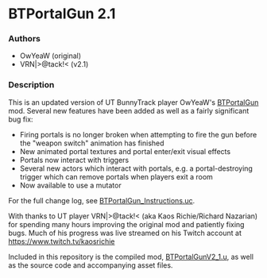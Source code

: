 # BTPortalGun 2.1

### Authors

* OwYeaW (original)
* VRN|>@tack!< (v2.1)

### Description

This is an updated version of UT BunnyTrack player OwYeaW's [BTPortalGun](https://github.com/bunnytrack/OwYeaW-UScript-Archive/tree/master/BTPortalGun_beta_v1) mod. Several new features have been added as well as a fairly significant bug fix:

* Firing portals is no longer broken when attempting to fire the gun before the "weapon switch" animation has finished
* New animated portal textures and portal enter/exit visual effects
* Portals now interact with triggers
* Several new actors which interact with portals, e.g. a portal-destroying trigger which can remove portals when players exit a room
* Now available to use a mutator

For the full change log, see [BTPortalGun_Instructions.uc](./BTPortalGunV2_1/Classes/BTPortalGun_Instructions.uc).

With thanks to UT player VRN|>@tack!< (aka Kaos Richie/Richard Nazarian) for spending many hours improving the original mod and patiently fixing bugs. Much of his progress was live streamed on his Twitch account at https://www.twitch.tv/kaosrichie

Included in this repository is the compiled mod, [BTPortalGunV2_1.u](BTPortalGunV2_1.u), as well as the source code and accompanying asset files.
